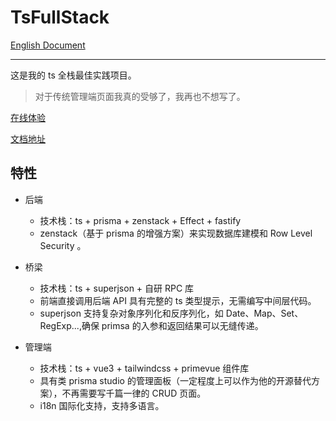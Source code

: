 # TsFullStack

[English Document](./README.md)

---

这是我的 ts 全栈最佳实践项目。

> 对于传统管理端页面我真的受够了，我再也不想写了。

[在线体验](http://tsfullstack.heartstack.space/)

[文档地址](https://shenzilong.cn/index/TsFullStack.html#20250413211142-d533spm)

## 特性

- 后端
  - 技术栈：ts + prisma + zenstack + Effect + fastify
  - zenstack（基于 prisma 的增强方案）来实现数据库建模和 Row Level Security 。

- 桥梁
  - 技术栈：ts + superjson + 自研 RPC 库
  - 前端直接调用后端 API 具有完整的 ts 类型提示，无需编写中间层代码。
  - superjson 支持复杂对象序列化和反序列化，如 Date、Map、Set、RegExp...,确保 primsa 的入参和返回结果可以无缝传递。

- 管理端
  - 技术栈：ts + vue3 + tailwindcss + primevue 组件库
  - 具有类 prisma studio 的管理面板（一定程度上可以作为他的开源替代方案），不再需要写千篇一律的 CRUD 页面。
  - i18n 国际化支持，支持多语言。
